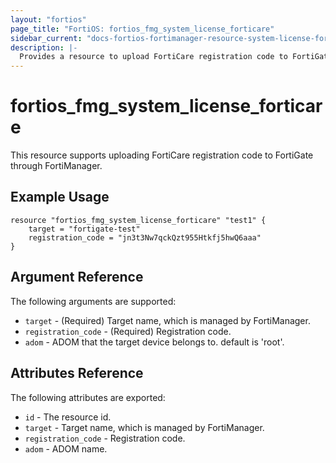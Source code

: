 ```yaml
---
layout: "fortios"
page_title: "FortiOS: fortios_fmg_system_license_forticare"
sidebar_current: "docs-fortios-fortimanager-resource-system-license-forticare"
description: |-
  Provides a resource to upload FortiCare registration code to FortiGate through FortiManager.
---
```


# fortios_fmg_system_license_forticare
This resource supports uploading FortiCare registration code to FortiGate through FortiManager.

## Example Usage
```hcl
resource "fortios_fmg_system_license_forticare" "test1" {
	target = "fortigate-test"
	registration_code = "jn3t3Nw7qckQzt955Htkfj5hwQ6aaa"
}
```

## Argument Reference
The following arguments are supported:

* `target` - (Required) Target name, which is managed by FortiManager.
* `registration_code` - (Required) Registration code.
* `adom` - ADOM that the target device belongs to. default is 'root'.

## Attributes Reference
The following attributes are exported:

* `id` - The resource id.
* `target` - Target name, which is managed by FortiManager.
* `registration_code` - Registration code.
* `adom` - ADOM name.
